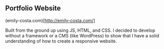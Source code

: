 ## Portfolio Website

(emily-costa.com)[http://emily-costa.com/]

Built from the ground up using JS, HTML, and CSS. I decided to develop without a framework or a CMS (like WordPress) to show that I have a solid understanding of how to create a responsive website.
